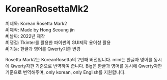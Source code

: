 # KoreanRosettaMk2

#|제목: Korean Rosetta Mark2                            
#|제작: Made by Hong Seoung jin                            
#|날짜: 2022년 제작                                              
#|쟁점: Tkinter를 활용한 파이썬의 GUI제작 용이성 활용    
#|기능: 한글과 영어를 Qwerty기준 변경                    

Rosetta Mark2는 KoreanRosetta의 2번째 버전입니다.
mini는 한글과 영어를 동시에 Qwerty자판 기준으로 번역하여 줍니다.
Big은 한글과 영어를 동시에 Qwerty자판 기준으로 번역해주며, only korean, only English를 지원합니다.
